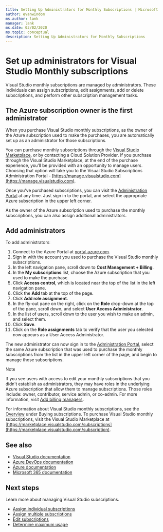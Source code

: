 ```yaml
---
title: Setting Up Administrators for Monthly Subscriptions | Microsoft Docs
author: evanwindom
ms.author: lank
manager: lank
ms.date: 03/02/2020
ms.topic: conceptual
description: Setting Up Administrators for Monthly Subscriptions
---
```

# Set up administrators for Visual Studio Monthly subscriptions

Visual Studio monthly subscriptions are managed by administrators. These individuals can assign subscriptions, edit assignments, add or delete subscriptions, and perform other subscription management tasks.

## The Azure subscription owner is the first administrator

When you purchase Visual Studio monthly subscriptions, as the owner of the Azure subscription used to make the purchases, you are automatically set up as an administrator for those subscriptions.

You can purchase monthly subscriptions through the [Visual Studio Marketplace](https://marketplace.visualstudio.com/subscriptions), or by contacting a Cloud Solution Provider. If you purchase through the Visual Studio Marketplace, at the end of the purchase experience, you'll be provided with an opportunity to manage users. Choosing that option will take you to the Visual Studio Subscriptions Administration Portal - [https://manage.visualstudio.com](https://manage.visualstudio.com).

Once you've purchased subscriptions, you can visit the [Administration Portal](https://manage.visualstudio.com) at any time. Just sign in to the portal, and select the appropriate Azure subscription in the upper left corner.

As the owner of the Azure subscription used to purchase the monthly subscriptions, you can also assign additional administrators.

## Add administrators

To add administrators:

1. Connect to the Azure Portal at [portal.azure.com](https://portal.azure.com).
2. Sign in with the account you used to purchase the Visual Studio monthly subscriptions.
3. In the left navigation pane, scroll down to **Cost Management + Billing**.
4. In the **My subscriptions** list, choose the Azure subscription that you used to make the purchase.
5. Click **Access control**, which is located near the top of the list in the left navigation pane.
6. Click the **Add** tab at the top of the page.
7. Click **Add role assignment**.
8. In the fly-out pane on the right, click on the **Role** drop-down at the top of the pane, scroll down, and select **User Access Administrator**.
9. In the list of users, scroll down to the user you wish to make an admin, and select them. 
10. Click **Save**.
11. Click on the **Role assignments** tab to verify that the user you selected now appears as a User Access Administrator.

The new administrator can now sign in to the [Administration Portal](https://manage.visualstudio.com), select the same Azure subscription that was used to purchase the monthly subscriptions from the list in the upper left corner of the page, and begin to manage those subscriptions.

> [!NOTE]
> If you see users with access to edit your monthly subscriptions that you didn't establish as administrators, they may have roles in the underlying Azure subscription that allow them to manage subscriptions. Those roles include: owner, contributor, service admin, or co-admin. For more information, visit [Add billing managers](/azure/devops/organizations/billing/add-backup-billing-managers?view=vsts).

For information about Visual Studio monthly subscriptions, see the [Overview](vscloud-overview.md) under Buying  subscriptions. To purchase Visual Studio monthly subscriptions, visit the Visual Studio Marketplace at [https://marketplace.visualstudio.com/subscriptions](https://marketplace.visualstudio.com/subscription).

## See also
- [Visual Studio documentation](https://docs.microsoft.com/visualstudio/)
- [Azure DevOps documentation](https://docs.microsoft.com/azure/devops/)
- [Azure documentation](https://docs.microsoft.com/azure/)
- [Microsoft 365 documentation](https://docs.microsoft.com/microsoft-365/)

## Next steps
Learn more about managing Visual Studio subscriptions.
- [Assign individual subscriptions](assign-license.md)
- [Assign multiple subscriptions](assign-license-bulk.md)
- [Edit subscriptions](edit-license.md)
- [Determine maximum usage](maximum-usage.md)



